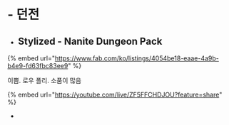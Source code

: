 # - 던전



* ## Stylized - Nanite Dungeon Pack

{% embed url="https://www.fab.com/ko/listings/4054be18-eaae-4a9b-b4e9-fd63fbc83ee9" %}

이쁨. 로우 폴리. 소품이 많음



{% embed url="https://youtube.com/live/ZF5FFCHDJOU?feature=share" %}

*























